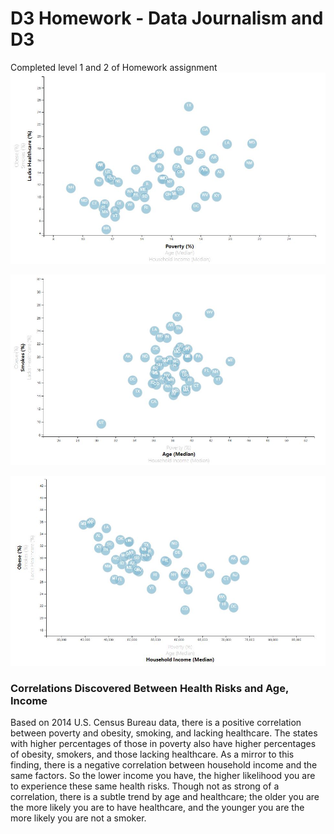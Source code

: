 # D3 Homework - Data Journalism and D3

Completed level 1 and 2 of Homework assignment
![HealthcarevPoverty.JPG](HealthcarevPoverty.JPG)


![Smokers and Age](SmokersvAge.JPG)


![ObesityvHHI.JPG](ObesityvHHI.JPG)

### Correlations Discovered Between Health Risks and Age, Income

Based on 2014 U.S. Census Bureau data, there is a positive correlation between poverty and obesity, smoking, and lacking healthcare. The states with higher percentages of those in poverty also have higher percentages of obesity, smokers, and those lacking healthcare. As a mirror to this finding, there is a negative correlation between household income and the same factors. So the lower income you have, the higher likelihood you are to experience these same health risks. Though not as strong of a correlation, there is a subtle trend by age and healthcare; the older you are the more likely you are to have healthcare, and the younger you are the more likely you are not a smoker. 
